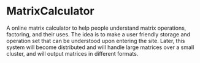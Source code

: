 MatrixCalculator
================

A online matrix calculator to help people understand matrix operations, factoring, and their uses. The idea is to make a user friendly storage and operation set that can be understood upon entering the site. Later, this system will become distributed and will handle large matrices over a small cluster, and will output matrices in different formats.
